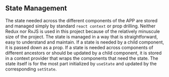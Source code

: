 ## State Management

The state needed across the different components of the APP are stored and managed simply by standard `react context` or prop drilling. Neither Redux nor RxJS is used in this project because of the relatively minuscule size of the project. The state is managed in a way that is straightforward, easy to understand and maintain. If a state is needed by a child component, it is passed down as a prop. If a state is needed across components of different ancestors or should be updated by a child component, it is stored in a context provider that wraps the components that need the state. The state itself is for the most part initialized by `useState` and updated by the corresponding `setState`.

